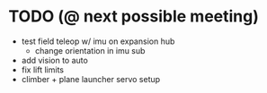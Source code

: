 # TODO (@ next possible meeting)
- test field teleop w/ imu on expansion hub 
  - change orientation in imu sub
- add vision to auto
- fix lift limits
- climber + plane launcher servo setup